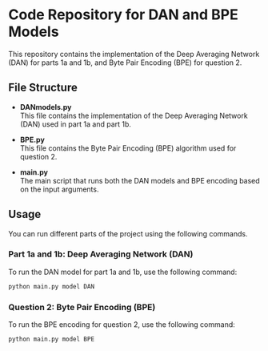 # Code Repository for DAN and BPE Models

This repository contains the implementation of the Deep Averaging Network (DAN) for parts 1a and 1b, and Byte Pair Encoding (BPE) for question 2.

## File Structure

- **DANmodels.py**  
  This file contains the implementation of the Deep Averaging Network (DAN) used in part 1a and part 1b.

- **BPE.py**  
  This file contains the Byte Pair Encoding (BPE) algorithm used for question 2.

- **main.py**  
  The main script that runs both the DAN models and BPE encoding based on the input arguments.

## Usage

You can run different parts of the project using the following commands.

### Part 1a and 1b: Deep Averaging Network (DAN)

To run the DAN model for part 1a and 1b, use the following command:

```bash
python main.py model DAN
```

### Question 2: Byte Pair Encoding (BPE)

To run the BPE encoding for question 2, use the following command:

```bash
python main.py model BPE
```

